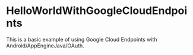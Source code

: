 HelloWorldWithGoogleCloudEndpoints
==================================

This is a basic example of using Google Cloud Endpoints with Android/AppEngineJava/OAuth.